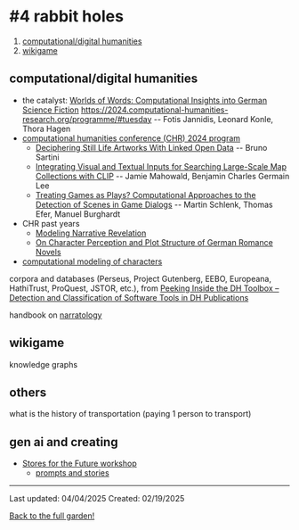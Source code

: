 # #4 rabbit holes 

1. [computational/digital humanities](#computationaldigital-humanities)
2. [wikigame](#wikigame)

## computational/digital humanities 

* the catalyst: [Worlds of Words: Computational Insights into German Science Fiction](https://events.stanford.edu/event/worlds-of-words-computational-insights-into-german-science-fiction#about_stream)
https://2024.computational-humanities-research.org/programme/#tuesday -- Fotis Jannidis, Leonard Konle, Thora Hagen
* [computational humanities conference (CHR) 2024 program](https://2024.computational-humanities-research.org/programme/#tuesday)
    * [Deciphering Still Life Artworks With Linked Open
Data](https://ceur-ws.org/Vol-3834/paper123.pdf) -- Bruno Sartini
    * [Integrating Visual and Textual Inputs for Searching
Large-Scale Map Collections with CLIP](https://ceur-ws.org/Vol-3834/paper17.pdf) -- Jamie Mahowald, Benjamin Charles Germain Lee
    * [Treating Games as Plays? Computational Approaches
to the Detection of Scenes in Game Dialogs](https://ceur-ws.org/Vol-3834/paper132.pdf) -- Martin Schlenk, Thomas Efer, Manuel Burghardt
* CHR past years
    * [Modeling Narrative Revelation](https://ceur-ws.org/Vol-3558/paper6166.pdf)
    * [On Character Perception and Plot Structure of
German Romance Novels](https://ceur-ws.org/Vol-3558/paper6876.pdf) 
* [computational modeling of characters](https://slides.com/danilsko/characters-in-cls)


corpora and databases (Perseus, Project Gutenberg, EEBO, Europeana, HathiTrust, ProQuest, JSTOR, etc.), from [Peeking Inside the DH Toolbox – Detection and
Classification of Software Tools in DH Publications](https://ceur-ws.org/Vol-3290/long_paper6029.pdf)

handbook on [narratology](https://www-archiv.fdm.uni-hamburg.de/lhn/contents.html)


## wikigame 
knowledge graphs

## others
what is the history of transportation (paying 1 person to transport)

## gen ai and creating

* [Stores for the Future workshop](https://hai.stanford.edu/research/stories-for-the-future-2024)
    * [prompts and stories](https://hai-production.s3.amazonaws.com/files/april_stories_web_version_01.pdf)

------------
Last updated: 04/04/2025
Created: 02/19/2025

[Back to the full garden!](./index.md)
